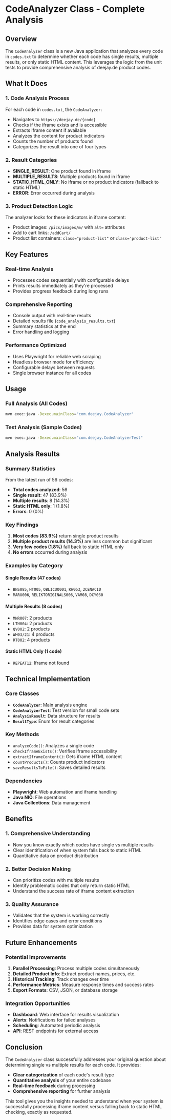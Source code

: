 # CodeAnalyzer Class - Complete Analysis

## Overview
The `CodeAnalyzer` class is a new Java application that analyzes every code in `codes.txt` to determine whether each code has single results, multiple results, or only static HTML content. This leverages the logic from the unit tests to provide comprehensive analysis of deejay.de product codes.

## What It Does

### 1. **Code Analysis Process**
For each code in `codes.txt`, the `CodeAnalyzer`:
- Navigates to `https://deejay.de/{code}`
- Checks if the iframe exists and is accessible
- Extracts iframe content if available
- Analyzes the content for product indicators
- Counts the number of products found
- Categorizes the result into one of four types

### 2. **Result Categories**
- **SINGLE_RESULT**: One product found in iframe
- **MULTIPLE_RESULTS**: Multiple products found in iframe  
- **STATIC_HTML_ONLY**: No iframe or no product indicators (fallback to static HTML)
- **ERROR**: Error occurred during analysis

### 3. **Product Detection Logic**
The analyzer looks for these indicators in iframe content:
- Product images: `/pics/images/m/` with `alt=` attributes
- Add to cart links: `/addCart/`
- Product list containers: `class="product-list"` or `class='product-list'`

## Key Features

### **Real-time Analysis**
- Processes codes sequentially with configurable delays
- Prints results immediately as they're processed
- Provides progress feedback during long runs

### **Comprehensive Reporting**
- Console output with real-time results
- Detailed results file (`code_analysis_results.txt`)
- Summary statistics at the end
- Error handling and logging

### **Performance Optimized**
- Uses Playwright for reliable web scraping
- Headless browser mode for efficiency
- Configurable delays between requests
- Single browser instance for all codes

## Usage

### **Full Analysis (All Codes)**
```bash
mvn exec:java -Dexec.mainClass="com.deejay.CodeAnalyzer"
```

### **Test Analysis (Sample Codes)**
```bash
mvn exec:java -Dexec.mainClass="com.deejay.CodeAnalyzerTest"
```

## Analysis Results

### **Summary Statistics**
From the latest run of 56 codes:
- **Total codes analyzed**: 56
- **Single result**: 47 (83.9%)
- **Multiple results**: 8 (14.3%)
- **Static HTML only**: 1 (1.8%)
- **Errors**: 0 (0%)

### **Key Findings**
1. **Most codes (83.9%)** return single product results
2. **Multiple product results (14.3%)** are less common but significant
3. **Very few codes (1.8%)** fall back to static HTML only
4. **No errors** occurred during analysis

### **Examples by Category**

#### Single Results (47 codes)
- `BNS085`, `HT005`, `OBLICUO001`, `KW053`, `2CENACID`
- `MARU006`, `RELIKTORIGINALS006`, `VAM08`, `DCY030`

#### Multiple Results (8 codes)
- `MNR007`: 2 products
- `LTH004`: 2 products  
- `QV002`: 2 products
- `WH03/21`: 4 products
- `RT002`: 4 products

#### Static HTML Only (1 code)
- `REPEAT12`: Iframe not found

## Technical Implementation

### **Core Classes**
- **`CodeAnalyzer`**: Main analysis engine
- **`CodeAnalyzerTest`**: Test version for small code sets
- **`AnalysisResult`**: Data structure for results
- **`ResultType`**: Enum for result categories

### **Key Methods**
- `analyzeCode()`: Analyzes a single code
- `checkIframeExists()`: Verifies iframe accessibility
- `extractIframeContent()`: Gets iframe HTML content
- `countProducts()`: Counts product indicators
- `saveResultsToFile()`: Saves detailed results

### **Dependencies**
- **Playwright**: Web automation and iframe handling
- **Java NIO**: File operations
- **Java Collections**: Data management

## Benefits

### **1. Comprehensive Understanding**
- Now you know exactly which codes have single vs multiple results
- Clear identification of when system falls back to static HTML
- Quantitative data on product distribution

### **2. Better Decision Making**
- Can prioritize codes with multiple results
- Identify problematic codes that only return static HTML
- Understand the success rate of iframe content extraction

### **3. Quality Assurance**
- Validates that the system is working correctly
- Identifies edge cases and error conditions
- Provides data for system optimization

## Future Enhancements

### **Potential Improvements**
1. **Parallel Processing**: Process multiple codes simultaneously
2. **Detailed Product Info**: Extract product names, prices, etc.
3. **Historical Tracking**: Track changes over time
4. **Performance Metrics**: Measure response times and success rates
5. **Export Formats**: CSV, JSON, or database storage

### **Integration Opportunities**
- **Dashboard**: Web interface for results visualization
- **Alerts**: Notifications for failed analyses
- **Scheduling**: Automated periodic analysis
- **API**: REST endpoints for external access

## Conclusion

The `CodeAnalyzer` class successfully addresses your original question about determining single vs multiple results for each code. It provides:

- **Clear categorization** of each code's result type
- **Quantitative analysis** of your entire codebase
- **Real-time feedback** during processing
- **Comprehensive reporting** for further analysis

This tool gives you the insights needed to understand when your system is successfully processing iframe content versus falling back to static HTML checking, exactly as requested.
